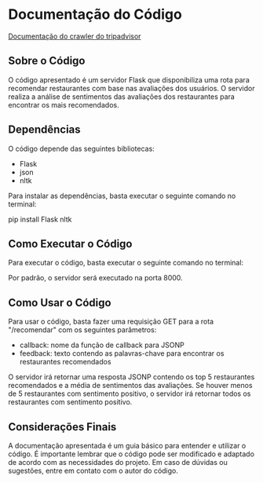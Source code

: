 # Documentação do Código

[Documentação do crawler do tripadvisor](https://github.com/GabrielMeira01/recomendacoes-curitiba/blob/main/README-CRAWLER.md)

## Sobre o Código

O código apresentado é um servidor Flask que disponibiliza uma rota para recomendar restaurantes com base nas avaliações dos usuários. O servidor realiza a análise de sentimentos das avaliações dos restaurantes para encontrar os mais recomendados.

## Dependências

O código depende das seguintes bibliotecas:

- Flask
- json
- nltk

Para instalar as dependências, basta executar o seguinte comando no terminal:

pip install Flask nltk

## Como Executar o Código

Para executar o código, basta executar o seguinte comando no terminal:


Por padrão, o servidor será executado na porta 8000.

## Como Usar o Código

Para usar o código, basta fazer uma requisição GET para a rota "/recomendar" com os seguintes parâmetros:

- callback: nome da função de callback para JSONP
- feedback: texto contendo as palavras-chave para encontrar os restaurantes recomendados

O servidor irá retornar uma resposta JSONP contendo os top 5 restaurantes recomendados e a média de sentimentos das avaliações. Se houver menos de 5 restaurantes com sentimento positivo, o servidor irá retornar todos os restaurantes com sentimento positivo.

## Considerações Finais

A documentação apresentada é um guia básico para entender e utilizar o código. É importante lembrar que o código pode ser modificado e adaptado de acordo com as necessidades do projeto. Em caso de dúvidas ou sugestões, entre em contato com o autor do código. 
